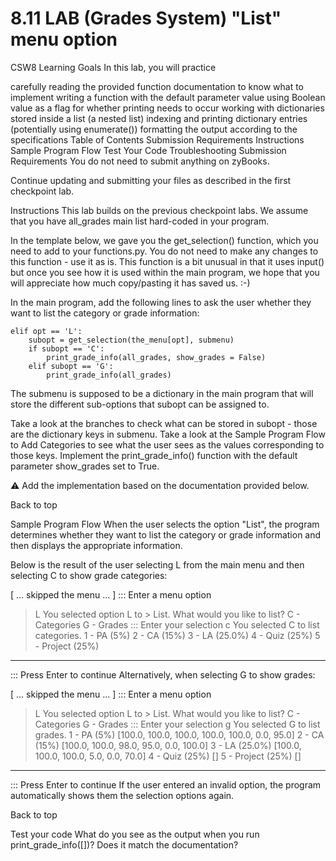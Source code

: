 # 8.11 LAB (Grades System) "List" menu option

CSW8 Learning Goals
In this lab, you will practice

carefully reading the provided function documentation to know what to implement
writing a function with the default parameter value
using Boolean value as a flag for whether printing needs to occur
working with dictionaries stored inside a list (a nested list)
indexing and printing dictionary entries (potentially using enumerate())
formatting the output according to the specifications
Table of Contents
Submission Requirements
Instructions
Sample Program Flow
Test Your Code
Troubleshooting
Submission Requirements
You do not need to submit anything on zyBooks.

Continue updating and submitting your files as described in the first checkpoint lab.

Instructions
This lab builds on the previous checkpoint labs. We assume that you have all_grades main list hard-coded in your program.

In the template below, we gave you the get_selection() function, which you need to add to your functions.py. You do not need to make any changes to this function - use it as is. This function is a bit unusual in that it uses input() but once you see how it is used within the main program, we hope that you will appreciate how much copy/pasting it has saved us. :-)

In the main program, add the following lines to ask the user whether they want to list the category or grade information:

    elif opt == 'L':
        subopt = get_selection(the_menu[opt], submenu)
        if subopt == 'C':
            print_grade_info(all_grades, show_grades = False)
        elif subopt == 'G':
            print_grade_info(all_grades)
The submenu is supposed to be a dictionary in the main program that will store the different sub-options that subopt can be assigned to.

Take a look at the branches to check what can be stored in subopt - those are the dictionary keys in submenu.
Take a look at the Sample Program Flow to Add Categories to see what the user sees as the values corresponding to those keys.
Implement the print_grade_info() function with the default parameter show_grades set to True.

⚠️ Add the implementation based on the documentation provided below.

Back to top

Sample Program Flow
When the user selects the option "List", the program determines
whether they want to list the category or grade information and then displays the appropriate information.

Below is the result of the user selecting L from the main menu and then selecting C to show grade categories:

[ ... skipped the menu ... ]
::: Enter a menu option
> L
You selected option L to > List.
What would you like to list?
C - Categories
G - Grades
::: Enter your selection
> c
You selected C to list categories.
1 - PA (5%)
2 - CA (15%)
3 - LA (25.0%)
4 - Quiz (25%)
5 - Project (25%)
---
::: Press Enter to continue
Alternatively, when selecting G to show grades:

[ ... skipped the menu ... ]
::: Enter a menu option
> L
You selected option L to > List.
What would you like to list?
C - Categories
G - Grades
::: Enter your selection
> g
You selected G to list grades.
1 - PA (5%)
[100.0, 100.0, 100.0, 100.0, 100.0, 0.0, 95.0]
2 - CA (15%)
[100.0, 100.0, 98.0, 95.0, 0.0, 100.0]
3 - LA (25.0%)
[100.0, 100.0, 100.0, 5.0, 0.0, 70.0]
4 - Quiz (25%)
[]
5 - Project (25%)
[]
---
::: Press Enter to continue
If the user entered an invalid option, the program automatically shows them the selection options again.

Back to top

Test your code
What do you see as the output when you run print_grade_info([])? Does it match the documentation?